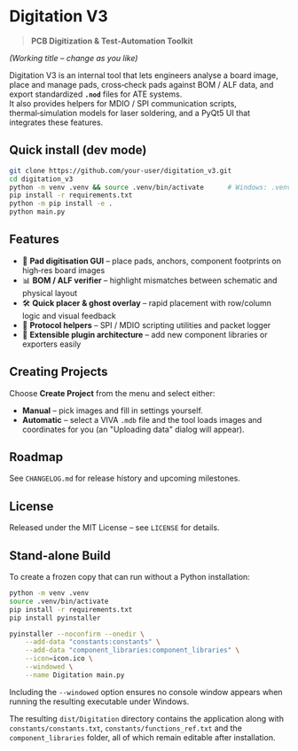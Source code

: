 
# Digitation V3

> **PCB Digitization & Test‑Automation Toolkit**

*(Working title – change as you like)*

Digitation V3 is an internal tool that lets engineers analyse a board image, place and manage pads, cross‑check pads against BOM / ALF data, and export standardized **`.nod`** files for ATE systems.  
It also provides helpers for MDIO / SPI communication scripts, thermal‑simulation models for laser soldering, and a PyQt5 UI that integrates these features.

## Quick install (dev mode)

```bash
git clone https://github.com/your-user/digitation_v3.git
cd digitation_v3
python -m venv .venv && source .venv/bin/activate      # Windows: .venv\Scripts\activate
pip install -r requirements.txt
python -m pip install -e .
python main.py
```

## Features

* 📸 **Pad digitisation GUI** – place pads, anchors, component footprints on high‑res board images  
* 📊 **BOM / ALF verifier** – highlight mismatches between schematic and physical layout  
* 🛠 **Quick placer & ghost overlay** – rapid placement with row/column logic and visual feedback  
* 🔌 **Protocol helpers** – SPI / MDIO scripting utilities and packet logger
* 🧰 **Extensible plugin architecture** – add new component libraries or exporters easily

## Creating Projects

Choose **Create Project** from the menu and select either:

* **Manual** – pick images and fill in settings yourself.
* **Automatic** – select a VIVA `.mdb` file and the tool loads images and coordinates for you (an "Uploading data" dialog will appear).

## Roadmap

See `CHANGELOG.md` for release history and upcoming milestones.

## License

Released under the MIT License – see `LICENSE` for details.

## Stand-alone Build

To create a frozen copy that can run without a Python installation:

```bash
python -m venv .venv
source .venv/bin/activate
pip install -r requirements.txt
pip install pyinstaller

pyinstaller --noconfirm --onedir \
    --add-data "constants:constants" \
    --add-data "component_libraries:component_libraries" \
    --icon=icon.ico \
    --windowed \
    --name Digitation main.py
```

Including the `--windowed` option ensures no console window appears when
running the resulting executable under Windows.

The resulting `dist/Digitation` directory contains the application along with
`constants/constants.txt`, `constants/functions_ref.txt` and the
`component_libraries` folder, all of which remain editable after installation.
